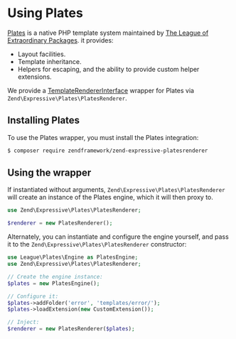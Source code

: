 # Using Plates

[Plates](https://github.com/thephpleague/plates) is a native PHP template system
maintained by [The League of Extraordinary Packages](http://thephpleague.com).
it provides:

- Layout facilities.
- Template inheritance.
- Helpers for escaping, and the ability to provide custom helper extensions.

We provide a [TemplateRendererInterface](interface.md) wrapper for Plates via
`Zend\Expressive\Plates\PlatesRenderer`.

## Installing Plates

To use the Plates wrapper, you must install the Plates integration:

```bash
$ composer require zendframework/zend-expressive-platesrenderer
```

## Using the wrapper

If instantiated without arguments, `Zend\Expressive\Plates\PlatesRenderer` will create
an instance of the Plates engine, which it will then proxy to.

```php
use Zend\Expressive\Plates\PlatesRenderer;

$renderer = new PlatesRenderer();
```

Alternately, you can instantiate and configure the engine yourself, and pass it
to the `Zend\Expressive\Plates\PlatesRenderer` constructor:

```php
use League\Plates\Engine as PlatesEngine;
use Zend\Expressive\Plates\PlatesRenderer;

// Create the engine instance:
$plates = new PlatesEngine();

// Configure it:
$plates->addFolder('error', 'templates/error/');
$plates->loadExtension(new CustomExtension());

// Inject:
$renderer = new PlatesRenderer($plates);
```
